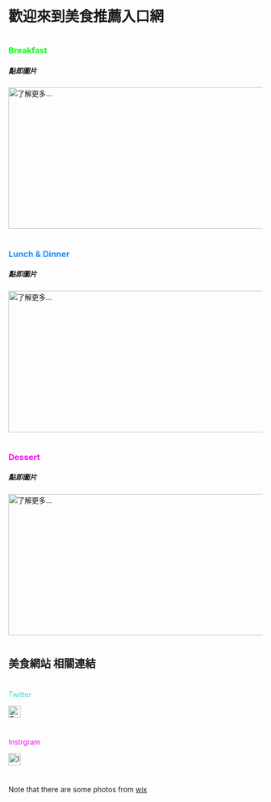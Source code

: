 <html>
  <head>
    <style>
    .green-text {
      color:#00FF00;
    }
    .dodger-blue-text {
      color:#1E90FF;
    }
    .purple-text {
      color:#ff00ff;
    }
    .blue-text{
      color:#33ded3;
    }
    .pink-text{
      color:#f209f5;
    }
    </style>
  </head>


<h1> 歡迎來到美食推薦入口網 </h1>
<h1>   <!--00-->  </h1>


<h3 class="green-text">    Breakfast   </h3>

<h5>點即圖片</h5>
    <a href="https://gary7lu.github.io/Breakfast/">
 <img id="comp-ja6kq5fb3imgimage" style="width: 560px; height: 280px;" data-type="image"  src="https://static.wixstatic.com/media/01644db689fb4d349635ef847be71017.jpg/v1/fill/w_280,h_280,al_c,q_80,usm_0.66_1.00_0.01/Couple%20in%20a%20Kitchen.webp" title="了解更多..."></a>

<h1>   <!--00-->  </h1>


<h3 class="dodger-blue-text">   Lunch & Dinner   </h3>

<h5>點即圖片</h5>
    <a href="https://gary7lu.github.io/Cuisine/">
 <img id="comp-ja6kq5fb1imgimage" style="width: 560px; height: 280px;" data-type="image" src="https://static.wixstatic.com/media/3053efb8cad14b2188b48df41aa303cf.jpg/v1/fill/w_280,h_280,al_c,q_80,usm_0.66_1.00_0.01/Outside%20Dinner.webp" title="了解更多..."></a>

<h1>   <!--00-->  </h1>


<h3 class="purple-text">      Dessert   </h3>

<h5>點即圖片</h5>
    <a href="https://gary7lu.github.io/Dessert/"> 
  <img id="comp-ja6kq5fbimgimage" style="width: 560px; height: 280px;" data-type="image" src="https://static.wixstatic.com/media/a97347d205194af6b032e1efa1ade4b6.jpg/v1/fill/w_280,h_280,al_c,q_80,usm_0.66_1.00_0.01/Making%20Chocolates.webp" title="了解更多..."></a>

<h1>   <!--00-->  </h1>

<h2>    美食網站 相關連結  </h2>

<h1>   <!--00-->  </h1>

<p class="blue-text">   Twitter   </p>
<a href="https://twitter.com/twitterfood"> 
 <img id="comp-imw36oii1imageimageimage" alt="Twitter Social Icon" data-type="image" src="https://static.wixstatic.com/media/9c4b521dd2404cd5a05ed6115f3a0dc8.png/v1/fill/w_24,h_24,al_c,q_80,usm_0.66_1.00_0.01/9c4b521dd2404cd5a05ed6115f3a0dc8.webp"     style="width: 24px; height: 24px; "></a>

<h1>   <!--00-->  </h1>

<p class="pink-text">   Instrgram   </p>
<a href ="https://www.instagram.com/love_food/"> 
 <img id="comp-imw36oii0imageimageimage" alt="Instagram Social Icon" data-type="image" src="https://static.wixstatic.com/media/8d6893330740455c96d218258a458aa4.png/v1/fill/w_24,h_24,al_c,q_80,usm_0.66_1.00_0.01/8d6893330740455c96d218258a458aa4.webp" style="width: 24px; height: 24px; "></a>
 
<h1>   <!--00-->  </h1>

<p>Note that there are some photos from  <a href="https://www.wix.com/"> wix </a></p>

